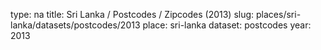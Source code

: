 type: na
title: Sri Lanka / Postcodes / Zipcodes (2013)
slug: places/sri-lanka/datasets/postcodes/2013
place: sri-lanka
dataset: postcodes
year: 2013
